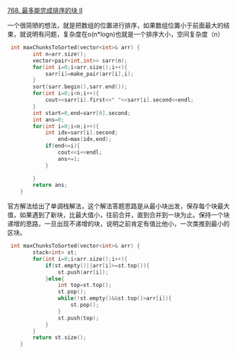 [768. 最多能完成排序的块 II](https://leetcode.cn/problems/max-chunks-to-make-sorted-ii/)

一个很简陋的想法，就是把数组的位置进行排序，如果数组位置小于前面最大的结束，就说明有问题，复杂度在o(n*logn)也就是一个排序大小，空间复杂度（n）

```c++
 int maxChunksToSorted(vector<int>& arr) {
        int n=arr.size();
        vector<pair<int,int>> sarr(n);
        for(int i=0;i<arr.size();i++){
            sarr[i]=make_pair(arr[i],i);
        }
        sort(sarr.begin(),sarr.end());
        for(int i=0;i<n;i++){
            cout<<sarr[i].first<<" "<<sarr[i].second<<endl;
        }
        int start=0,end=sarr[0].second;
        int ans=0;
        for(int i=0;i<n;i++){
            int idx=sarr[i].second;
                end=max(idx,end);
            if(end<=i){
                cout<<i<<endl;
                ans+=1;
            }
            
        }   
        return ans;
    }
```



官方解法给出了单调栈解法，这个解法答题思路是从最小块出发，保存每个块最大值，如果遇到了新块，比最大值小，往前合并，直到合并到一块为止。保持一个块递增的思路，一旦出现不递增的块，说明之前肯定有值比他小，一次类推到最小的区块。

```c++
 int maxChunksToSorted(vector<int>& arr) {
        stack<int> st;
        for(int i=0;i<arr.size();i++){
            if(st.empty()||arr[i]>=st.top()){
                st.push(arr[i]);
            }else{
                int top=st.top();
                st.pop();
                while(!st.empty()&&st.top()>arr[i]){
                    st.pop();
                }
                st.push(top);
            }
        }
        return st.size();
    }
```

